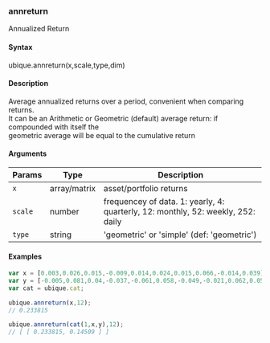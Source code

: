 ### annreturn

Annualized Return


#### Syntax

ubique.annreturn(x,scale,type,dim)


#### Description

Average annualized returns over a period, convenient when comparing returns.  
It can be an Arithmetic or Geometric (default) average return: if compounded with itself the  
geometric average will be equal to the cumulative return  



#### Arguments

|Params|Type|Description
|---------|----|-----------
|`x` | array/matrix | asset/portfolio returns
|`scale` | number | frequencey of data. 1: yearly, 4: quarterly, 12: monthly, 52: weekly, 252: daily
|`type` | string | 'geometric' or 'simple' (def: 'geometric')


#### Examples

```js
var x = [0.003,0.026,0.015,-0.009,0.014,0.024,0.015,0.066,-0.014,0.039];
var y = [-0.005,0.081,0.04,-0.037,-0.061,0.058,-0.049,-0.021,0.062,0.058];
var cat = ubique.cat;

ubique.annreturn(x,12);
// 0.233815

ubique.annreturn(cat(1,x,y),12);
// [ [ 0.233815, 0.14509 ] ]
```

